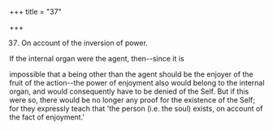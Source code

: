 +++
title = "37"

+++


37. On account of the inversion of power.

If the internal organ were the agent, then--since it is

impossible that a being other than the agent should be the enjoyer of the fruit of the action--the power of enjoyment also would belong to the internal organ, and would consequently have to be denied of the Self. But if this were so, there would be no longer any proof for the existence of the Self; for they expressly teach that 'the person (i.e. the soul) exists, on account of the fact of enjoyment.'


